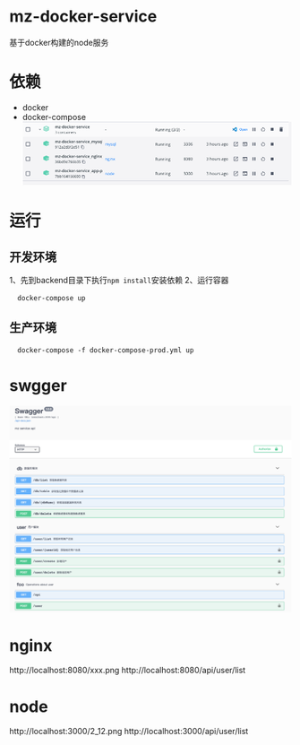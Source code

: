 # mz-docker-service
基于docker构建的node服务

# 依赖
- docker
- docker-compose
![swagger](./images/docker.png)


# 运行
## 开发环境
1、先到backend目录下执行`npm install`安装依赖
2、运行容器
```
  docker-compose up
```

## 生产环境
```
  docker-compose -f docker-compose-prod.yml up
```

# swgger
![swagger](./images/swagger.png)

# nginx
http://localhost:8080/xxx.png
http://localhost:8080/api/user/list

# node
http://localhost:3000/2_12.png
http://localhost:3000/api/user/list
